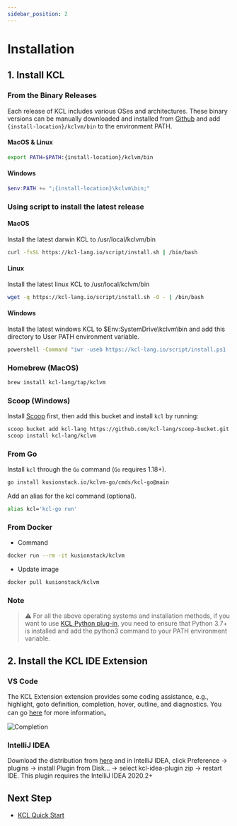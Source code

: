 ```yaml
---
sidebar_position: 2
---
```


# Installation

## 1. Install KCL

### From the Binary Releases

Each release of KCL includes various OSes and architectures. These binary versions can be manually downloaded and installed from [Github](https://github.com/KusionStack/KCLVM/releases/) and add `{install-location}/kclvm/bin` to the environment PATH.

#### MacOS & Linux

```bash
export PATH=$PATH:{install-location}/kclvm/bin
```

#### Windows

```powershell
$env:PATH += ";{install-location}\kclvm\bin;"
```

### Using script to install the latest release

#### MacOS

Install the latest darwin KCL to /usr/local/kclvm/bin

```bash
curl -fsSL https://kcl-lang.io/script/install.sh | /bin/bash
```

#### Linux

Install the latest linux KCL to /usr/local/kclvm/bin

```bash
wget -q https://kcl-lang.io/script/install.sh -O - | /bin/bash
```

#### Windows

Install the latest windows KCL to $Env:SystemDrive\kclvm\bin and add this directory to User PATH environment variable.

```bash
powershell -Command "iwr -useb https://kcl-lang.io/script/install.ps1 | iex"
```

### Homebrew (MacOS)

```bash
brew install kcl-lang/tap/kclvm
```

### Scoop (Windows)

Install [Scoop](https://scoop.sh/) first, then add this bucket and install `kcl` by running:

```bash
scoop bucket add kcl-lang https://github.com/kcl-lang/scoop-bucket.git
scoop install kcl-lang/kclvm
```

### From Go

Install `kcl` through the `Go` command (`Go` requires 1.18+).

```bash
go install kusionstack.io/kclvm-go/cmds/kcl-go@main
```

Add an alias for the kcl command (optional).

```bash
alias kcl='kcl-go run'
```

### From Docker

+ Command

```bash
docker run --rm -it kusionstack/kclvm
```

+ Update image

```bash
docker pull kusionstack/kclvm
```

### Note

> ⚠️ For all the above operating systems and installation methods, if you want to use [KCL Python plug-in](https://kcl-lang.io/docs/reference/plugin/overview), you need to ensure that Python 3.7+ is installed and add the python3 command to your PATH environment variable.

## 2. Install the KCL IDE Extension

### VS Code

The KCL Extension extension provides some coding assistance, e.g., highlight, goto definition, completion, hover, outline, and diagnostics. You can go [here](https://kcl-lang.io/docs/tools/Ide/vs-code) for more information。

![Completion](/img/docs/tools/Ide/vs-code/Completion.gif)

### IntelliJ IDEA

Download the distribution from [here](https://github.com/KusionStack/intellij-kcl) and in IntelliJ IDEA, click Preference -> plugins -> install Plugin from Disk... -> select kcl-idea-plugin zip -> restart IDE. This plugin requires the IntelliJ IDEA 2020.2+

## Next Step

+ [KCL Quick Start](/docs/user_docs/getting-started/kcl-quick-start)
